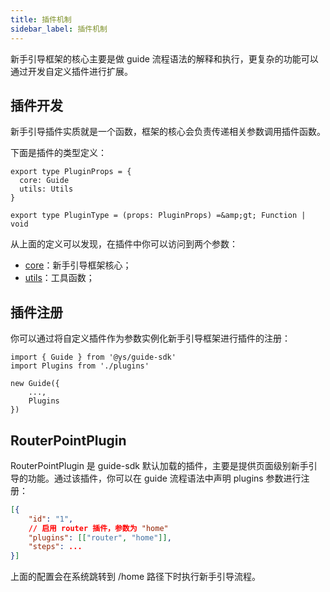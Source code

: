 ```yaml
---
title: 插件机制
sidebar_label: 插件机制
---
```


新手引导框架的核心主要是做 guide 流程语法的解释和执行，更复杂的功能可以通过开发自定义插件进行扩展。

## 插件开发

新手引导插件实质就是一个函数，框架的核心会负责传递相关参数调用插件函数。

下面是插件的类型定义：

```tsx
export type PluginProps = {
  core: Guide
  utils: Utils
}

export type PluginType = (props: PluginProps) =&amp;gt; Function | void
```

从上面的定义可以发现，在插件中你可以访问到两个参数：
- [core](/docs/core)：新手引导框架核心；
- [utils](/docs/utils)：工具函数；

## 插件注册

你可以通过将自定义插件作为参数实例化新手引导框架进行插件的注册：

```tsx
import { Guide } from '@ys/guide-sdk'
import Plugins from './plugins'

new Guide({
    ...,
    Plugins
})
```

## RouterPointPlugin

RouterPointPlugin 是 guide-sdk 默认加载的插件，主要是提供页面级别新手引导的功能。通过该插件，你可以在 guide 流程语法中声明 plugins 参数进行注册：

```json
[{
    "id": "1",
    // 启用 router 插件，参数为 "home"
    "plugins": [["router", "home"]],
    "steps": ...
}]
```

上面的配置会在系统跳转到 /home 路径下时执行新手引导流程。
